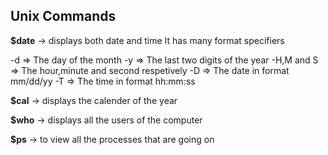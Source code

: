 ## Unix Commands

**$date** -> displays both date and time 
 It has many format specifiers

  -d => The day of the month
  -y => The last two digits of the year
  -H,M and S => The hour,minute and second respetively
  -D => The date in format mm/dd/yy
  -T => The time in format hh:mm:ss

**$cal** -> displays the calender of the year 

**$who** -> displays all the users of the computer

**$ps** -> to view all the processes that are going on 

